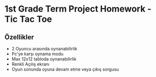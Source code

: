 
# 1st Grade Term Project Homework - Tic Tac Toe




## Özellikler

- 2 Oyuncu arasında oynanabilirlik
- Pc'ye karşı oynama modu
- Max 12x12 tabloda oynanabilirlik
- Renkli Açılış ekranı
- Oyun sonunda oyuna devam etme veya çıkış sorgusu

  
